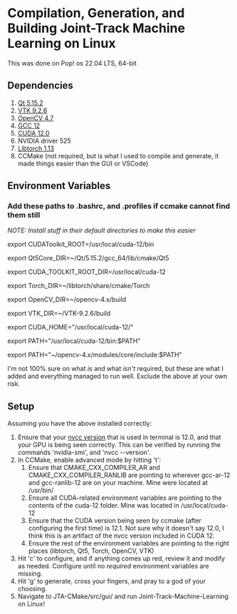 # Compilation, Generation, and Building Joint-Track Machine Learning on Linux

This was done on Pop! os 22.04 LTS, 64-bit

## Dependencies

1. [Qt 5.15.2](https://doc.qt.io/qt-5/gettingstarted.html)
2. [VTK 9.2.6](https://vtk.org/download/)
3. [OpenCV 4.7](https://docs.opencv.org/4.x/d7/d9f/tutorial_linux_install.html)
4. [GCC 12](https://itslinuxfoss.com/install-gcc-ubuntu-22-04/#2)
5. [CUDA 12.0](https://developer.nvidia.com/cuda-12-0-0-download-archive)
6. NVIDIA driver 525
7. [Libtorch 1.13](https://pytorch.org/get-started/locally/)
8. CCMake (not required, but is what I used to compile and generate, it made things easier than the GUI or VSCode)

## Environment Variables

### Add these paths to .bashrc, and .profiles if ccmake cannot find them still

*NOTE: Install stuff in their default directories to make this easier*

export CUDAToolkit_ROOT=/usr/local/cuda-12/bin

export Qt5Core_DIR=\~/Qt/5.15.2/gcc_64/lib/cmake/Qt5

export CUDA_TOOLKIT_ROOT_DIR=/usr/local/cuda-12

export Torch_DIR=\~/libtorch/share/cmake/Torch

export OpenCV_DIR=\~/opencv-4.x/build

export VTK_DIR=\~/VTK-9.2.6/build

export CUDA_HOME="/usr/local/cuda-12/"

export PATH="/usr/local/cuda-12/bin:$PATH"

export PATH="~/opencv-4.x/modules/core/include:$PATH"


I'm not 100% sure on what *is* and what *isn't* required, but these are what I added and everything managed to run well. Exclude the above at your own risk.

## Setup

Assuming you have the above installed correctly:

1. Ensure that your [nvcc version](https://linuxhint.com/update_alternatives_ubuntu/) that is used in terminal is 12.0, and that your GPU is being seen correctly. This can be verified by running the commands 'nvidia-smi', and 'nvcc --version'.
2. In CCMake, enable advanced mode by hitting 't': 
    1. Ensure that CMAKE_CXX_COMPILER_AR and CMAKE_CXX_COMPILER_RANLIB are pointing to wherever gcc-ar-12 and gcc-ranlib-12 are on your machine. Mine were located at /usr/bin/
    2. Ensure all CUDA-related environment variables are pointing to the contents of the cuda-12 folder. Mine was located in /usr/local/cuda-12
    3. Ensure that the CUDA version being seen by ccmake (after configuring the first time) is 12.1. Not sure why it doesn't say 12.0, I think this is an artifact of the nvcc version included in CUDA 12.
    4. Ensure the rest of the environment variables are pointing to the right places (libtorch, Qt5, Torch, OpenCV, VTK)
3. Hit 'c' to configure, and if anything comes up red, review it and modify as needed. Configure until no *required* environment variables are missing.
4. Hit 'g' to generate, cross your fingers, and pray to a god of your choosing. 
5. Navigate to JTA-CMake/src/gui/ and run Joint-Track-Machine-Learning on Linux!